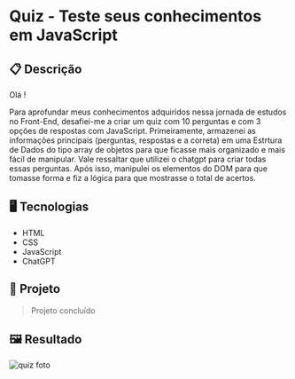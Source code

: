 # Quiz - Teste seus conhecimentos em JavaScript

## 📋 Descrição
Olá !

Para aprofundar meus conhecimentos adquiridos nessa jornada de estudos no Front-End, desafiei-me a criar um quiz com 10 perguntas e com 3 opções de respostas com JavaScript. 
Primeiramente, armazenei as informações principais (perguntas, respostas e a correta) em uma Estrtura de Dados do tipo array de objetos para que ficasse mais organizado e mais fácil de manipular. Vale ressaltar que utilizei o chatgpt para criar todas essas perguntas.
Após isso, manipulei os elementos do DOM para que tomasse forma e fiz a lógica para que mostrasse o total de acertos.

## 🖥️ Tecnologias

  - HTML
  - CSS
  - JavaScript
  - ChatGPT

## 🎨 Projeto
  >  Projeto concluído 

## 🖼️ Resultado

![quiz foto](https://github.com/claramamute/quiz-js/assets/143142219/a64ed244-1939-478f-bf7a-50679c90a037)

